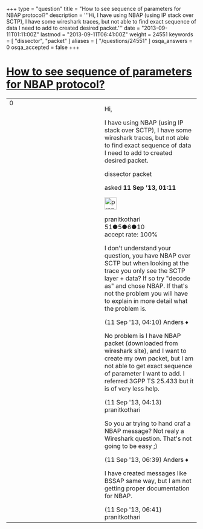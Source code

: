 +++
type = "question"
title = "How to see sequence of parameters for NBAP protocol?"
description = '''Hi, I have using NBAP (using IP stack over SCTP), I have some wireshark traces, but not able to find exact sequence of data I need to add to created desired packet.'''
date = "2013-09-11T01:11:00Z"
lastmod = "2013-09-11T06:41:00Z"
weight = 24551
keywords = [ "dissector", "packet" ]
aliases = [ "/questions/24551" ]
osqa_answers = 0
osqa_accepted = false
+++

<div class="headNormal">

# [How to see sequence of parameters for NBAP protocol?](/questions/24551/how-to-see-sequence-of-parameters-for-nbap-protocol)

</div>

<div id="main-body">

<div id="askform">

<table id="question-table" style="width:100%;"><colgroup><col style="width: 50%" /><col style="width: 50%" /></colgroup><tbody><tr class="odd"><td style="width: 30px; vertical-align: top"><div class="vote-buttons"><span id="post-24551-upvote" class="ajax-command post-vote up" rel="nofollow" title="I like this post (click again to cancel)"> </span><div id="post-24551-score" class="post-score" title="current number of votes">0</div><span id="post-24551-downvote" class="ajax-command post-vote down" rel="nofollow" title="I dont like this post (click again to cancel)"> </span> <span id="favorite-mark" class="ajax-command favorite-mark" rel="nofollow" title="mark/unmark this question as favorite (click again to cancel)"> </span><div id="favorite-count" class="favorite-count"></div></div></td><td><div id="item-right"><div class="question-body"><p>Hi,</p><p>I have using NBAP (using IP stack over SCTP), I have some wireshark traces, but not able to find exact sequence of data I need to add to created desired packet.</p></div><div id="question-tags" class="tags-container tags"><span class="post-tag tag-link-dissector" rel="tag" title="see questions tagged &#39;dissector&#39;">dissector</span> <span class="post-tag tag-link-packet" rel="tag" title="see questions tagged &#39;packet&#39;">packet</span></div><div id="question-controls" class="post-controls"></div><div class="post-update-info-container"><div class="post-update-info post-update-info-user"><p>asked <strong>11 Sep '13, 01:11</strong></p><img src="https://secure.gravatar.com/avatar/4d5a1d4ba48122bcddd239a84b8bf3e8?s=32&amp;d=identicon&amp;r=g" class="gravatar" width="32" height="32" alt="pranitkothari&#39;s gravatar image" /><p><span>pranitkothari</span><br />
<span class="score" title="51 reputation points">51</span><span title="5 badges"><span class="badge1">●</span><span class="badgecount">5</span></span><span title="6 badges"><span class="silver">●</span><span class="badgecount">6</span></span><span title="10 badges"><span class="bronze">●</span><span class="badgecount">10</span></span><br />
<span class="accept_rate" title="Rate of the user&#39;s accepted answers">accept rate:</span> <span title="pranitkothari has one accepted answer">100%</span></p></div></div><div id="comments-container-24551" class="comments-container"><span id="24558"></span><div id="comment-24558" class="comment"><div id="post-24558-score" class="comment-score"></div><div class="comment-text"><p>I don't understand your question, you have NBAP over SCTP but when looking at the trace you only see the SCTP layer + data? If so try "decode as" and chose NBAP. If that's not the problem you will have to explain in more detail what the problem is.</p></div><div id="comment-24558-info" class="comment-info"><span class="comment-age">(11 Sep '13, 04:10)</span> <span class="comment-user userinfo">Anders ♦</span></div></div><span id="24560"></span><div id="comment-24560" class="comment"><div id="post-24560-score" class="comment-score"></div><div class="comment-text"><p>No problem is I have NBAP packet (downloaded from wireshark site), and I want to create my own packet, but I am not able to get exact sequence of parameter I want to add. I referred 3GPP TS 25.433 but it is of very less help.</p></div><div id="comment-24560-info" class="comment-info"><span class="comment-age">(11 Sep '13, 04:13)</span> <span class="comment-user userinfo">pranitkothari</span></div></div><span id="24573"></span><div id="comment-24573" class="comment"><div id="post-24573-score" class="comment-score"></div><div class="comment-text"><p>So you ar trying to hand craf a NBAP message? Not realy a Wireshark question. That's not going to be easy ;)</p></div><div id="comment-24573-info" class="comment-info"><span class="comment-age">(11 Sep '13, 06:39)</span> <span class="comment-user userinfo">Anders ♦</span></div></div><span id="24574"></span><div id="comment-24574" class="comment"><div id="post-24574-score" class="comment-score"></div><div class="comment-text"><p>I have created messages like BSSAP same way, but I am not getting proper documentation for NBAP.</p></div><div id="comment-24574-info" class="comment-info"><span class="comment-age">(11 Sep '13, 06:41)</span> <span class="comment-user userinfo">pranitkothari</span></div></div></div><div id="comment-tools-24551" class="comment-tools"></div><div class="clear"></div><div id="comment-24551-form-container" class="comment-form-container"></div><div class="clear"></div></div></td></tr></tbody></table>

</div>

</div>

